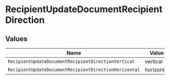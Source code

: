 # RecipientUpdateDocumentRecipientDirection


## Values

| Name                                                  | Value                                                 |
| ----------------------------------------------------- | ----------------------------------------------------- |
| `RecipientUpdateDocumentRecipientDirectionVertical`   | vertical                                              |
| `RecipientUpdateDocumentRecipientDirectionHorizontal` | horizontal                                            |